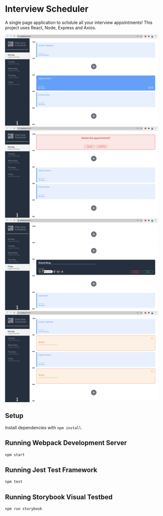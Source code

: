 # Interview Scheduler
A single page application to schdule all your interview appointments! This project uses React, Node, Express and Axios. 

!["Appointments"](https://github.com/jalaynatipantiza/scheduler/blob/master/docs/appointment.png?raw=true)
!["Deleting an appointment"](https://github.com/jalaynatipantiza/scheduler/blob/master/docs/delete%20appointment.png?raw=true)
!["Appointment form"](https://github.com/jalaynatipantiza/scheduler/blob/master/docs/editing-appointment.png?raw=true)
!["Error messages"](https://github.com/jalaynatipantiza/scheduler/blob/master/docs/error-messages.png?raw=true)

## Setup

Install dependencies with `npm install`.

## Running Webpack Development Server

```sh
npm start
```

## Running Jest Test Framework

```sh
npm test
```

## Running Storybook Visual Testbed

```sh
npm run storybook
```
